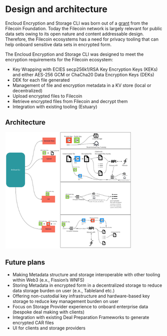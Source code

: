 # Design and architecture 

Encloud Encryption and Storage CLI was born out of a [grant](https://github.com/filecoin-project/devgrants/issues/631) from the Filecoin Foundation. Today the Filecoin network is largely
relevant for public data sets owing to its open nature and content addressable design. Therefore, the Filecoin ecosystems has
a need for privacy tooling that can help onboard sensitive data sets in encrypted form. 

The Encloud Encryption and Storage CLI was designed to meet the encryption requirements for the Filecoin ecosystem:

* Key Wrapping with ECIES secp256k1/RSA Key Encryption Keys (KEKs) and either AES-256 GCM or ChaCha20 Data Encryption Keys (DEKs) 
* DEK for each file generated
* Management of file and encryption metadata in a KV store (local or decentralized)
* Upload encrypted files to Filecoin
* Retrieve encrypted files from Filecoin and decrypt them
* Integration with existing tooling (Estuary)

## Architecture

<img src="EncryptionApp.jpg" alt="Encloud Architecture" width="80%"/>

## Future plans

* Making Metadata structure and storage interoperable with other tooling within Web3 (e.x., Fission’s WNFS)
* Storing Metadata in encrypted form in a decentralized storage to reduce data storage burden on user (e.x., Tableland etc.)
* Offering non-custodial key infrastructure and hardware-based key storage to reduce key management burden on user
* Focus on Storage Provider experience to onboard enterprise data (bespoke deal making with clients)
* Integration with existing Deal Preparation Frameworks to generate encrypted CAR files
* UI for clients and storage providers


